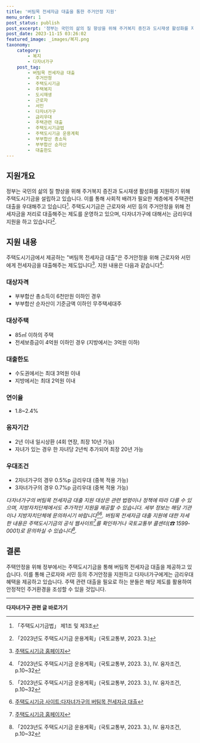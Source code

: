 ```yaml
---
title: '버팀목 전세자금 대출을 통한 주거안정 지원'
menu_order: 1
post_status: publish
post_excerpt: '정부는 국민의 삶의 질 향상을 위해 주거복지 증진과 도시재생 활성화를 지원하기 위해 주택도시기금을 설립하고 있습니다. 이를 통해 사회적 배려가 필요한 계층에게 주택관련 대출을 우대해주고 있습니다  1 .'
post_date: 2023-11-15 03:26:02
featured_image: _images/복지.png
taxonomy:
    category:
        - 복지
        - 다자녀가구
    post_tag:
        - 버팀목 전세자금 대출
        -  주거안정
        -  주택도시기금
        -  주택복지
        -  도시재생
        -  근로자
        -  서민
        -  다자녀가구
        -  금리우대
        -  주택관련 대출
        -  주택도시기금법
        -  주택도시기금 운용계획
        -  부부합산 총소득
        -  부부합산 순자산
        -  대출한도
---
```


 
## 지원개요
 
정부는 국민의 삶의 질 향상을 위해 주거복지 증진과 도시재생 활성화를 지원하기 위해 주택도시기금을 설립하고 있습니다. 이를 통해 사회적 배려가 필요한 계층에게 주택관련 대출을 우대해주고 있습니다[^1].
주택도시기금은 근로자와 서민 등의 주거안정을 위해 전세자금을 저리로 대출해주는 제도를 운영하고 있으며, 다자녀가구에 대해서는 금리우대지원을 하고 있습니다[^2].
 
## 지원 내용
 
주택도시기금에서 제공하는 "버팀목 전세자금 대출"은 주거안정을 위해 근로자와 서민에게 전세자금을 대출해주는 제도입니다[^3].
지원 내용은 다음과 같습니다[^4]:
 
### 대상자격
 
- 부부합산 총소득이 6천만원 이하인 경우
- 부부합산 순자산이 기준금액 이하인 무주택세대주
 
### 대상주택
 
- 85㎡ 이하의 주택
- 전세보증금이 4억원 이하인 경우 (지방에서는 3억원 이하)
 
### 대출한도
 
- 수도권에서는 최대 3억원 이내
- 지방에서는 최대 2억원 이내
 
### 연이율
 
- 1.8~2.4%
 
### 융자기간
 
- 2년 이내 일시상환 (4회 연장, 최장 10년 가능)
- 자녀가 있는 경우 한 자녀당 2년씩 추가되어 최장 20년 가능
 
### 우대조건
 
- 2자녀가구의 경우 0.5%p 금리우대 (중복 적용 가능)
- 3자녀가구의 경우 0.7%p 금리우대 (중복 적용 가능)
 
*다자녀가구의 버팀목 전세자금 대출 지원 대상은 관련 법령이나 정책에 따라 다를 수 있으며, 지방자치단체에서도 추가적인 지원을 제공할 수 있습니다. 세부 정보는 해당 기관이나 지방자치단체에 문의하시기 바랍니다[^4][^5].*
*버팀목 전세자금 대출 지원에 대한 자세한 내용은 주택도시기금의 공식 웹사이트[^3]를 확인하거나 국토교통부 콜센터(☎ 1599-0001)로 문의하실 수 있습니다[^4].*
 
## 결론
 
주택안정을 위해 정부에서는 주택도시기금을 통해 버팀목 전세자금 대출을 제공하고 있습니다. 이를 통해 근로자와 서민 등의 주거안정을 지원하고 다자녀가구에게는 금리우대 혜택을 제공하고 있습니다. 주택 관련 대출을 필요로 하는 분들은 해당 제도를 활용하여 안정적인 주거환경을 조성할 수 있을 것입니다.
 
[^1]: 「주택도시기금법」 제1조 및 제3조
[^2]: 「2023년도 주택도시기금 운용계획」(국토교통부, 2023. 3.)
[^3]: [주택도시기금 홈페이지](http://www.khfc.or.kr/khfc/p1/p1s4s2_1.do)
[^4]: 「2023년도 주택도시기금 운용계획」(국토교통부, 2023. 3.), Ⅳ. 융자조건, p.10~32
[^5]: [주택도시기금  사이트:다자녀가구의 버팀목 전세자금 대출](http://www.khfc.or.kr/)
<!-- wp:separator -->
<hr class="wp-block-separator has-alpha-channel-opacity"/>
<!-- /wp:separator -->

<!-- wp:group {"backgroundColor":"base","layout":{"type":"constrained"}} -->
<div class="wp-block-group has-base-background-color has-background"><!-- wp:paragraph {"align":"center","fontSize":"medium"} -->
<p class="has-text-align-center has-large-font-size"><strong>다자녀가구 관련 글 바로가기</strong></p>
<!-- /wp:paragraph -->


<!-- wp:latest-posts
{"categories":[{"id":22700,"count":19,"description":"","link":"https://uknowlaw.com/category/%eb%8b%a4%ec%9e%90%eb%85%80%ea%b0%80%ea%b5%ac/","name":"다자녀가구","slug":"다자녀가구","taxonomy":"category","parent":0,"meta":[],"_links":{"self":[{"href":"https://uknowlaw.com/wp-json/wp/v2/categories/22700"}],"collection":[{"href":"https://uknowlaw.com/wp-json/wp/v2/categories"}],"about":[{"href":"https://uknowlaw.com/wp-json/wp/v2/taxonomies/category"}],"wp:post_type":[{"href":"https://uknowlaw.com/wp-json/wp/v2/posts?categories=22700"}],"curies":[{"name":"wp","href":"https://api.w.org/{rel}","templated":true}]}}],"postsToShow":100,"excerptLength":28,"postLayout":"grid","columns":2,"featuredImageAlign":"left","featuredImageSizeSlug":"large","fontSize":"small"} /--></div>
<!-- /wp:group -->